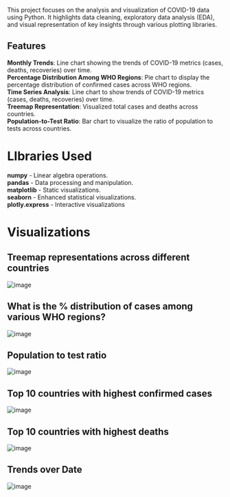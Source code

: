 
This project focuses on the analysis and visualization of COVID-19 data using Python. It highlights data cleaning, exploratory data analysis (EDA), and visual representation of key insights through various plotting libraries.
## Features
**Monthly Trends**: Line chart showing the trends of COVID-19 metrics (cases, deaths, recoveries) over time.        
**Percentage Distribution Among WHO Regions**: Pie chart to display the percentage distribution of confirmed cases across WHO regions.       
**Time Series Analysis**: Line chart to show trends of COVID-19 metrics (cases, deaths, recoveries) over time.        
**Treemap Representation**: Visualized total cases and deaths across countries.             
**Population-to-Test Ratio**: Bar chart to visualize the ratio of population to tests across countries.

# LIbraries Used
**numpy** - Linear algebra operations.    
**pandas** - Data processing and manipulation.    
**matplotlib** - Static visualizations.    
**seaborn** - Enhanced statistical visualizations.    
**plotly.express** - Interactive visualizations



# Visualizations
## Treemap representations across different countries
![image](https://github.com/user-attachments/assets/a1260d7d-f7c4-46c7-b6e4-86c4b01e86d7)
## What is the % distribution of cases among various WHO regions?
![image](https://github.com/user-attachments/assets/26ada37e-5fb5-4dc9-b61f-19d225aef0e5)
## Population to test ratio
![image](https://github.com/user-attachments/assets/a2c6c41d-9770-41ee-a459-56fc603cf67b)
## Top 10 countries with highest confirmed cases
![image](https://github.com/user-attachments/assets/2f6e57d6-621e-4e71-aedb-0f2306121e96)
## Top 10 countries with highest deaths
![image](https://github.com/user-attachments/assets/26ee730e-820d-4b82-854e-508d0c426740)
## Trends over Date
![image](https://github.com/user-attachments/assets/a137e36b-0d8b-4d51-af1d-bf2130a66799)




